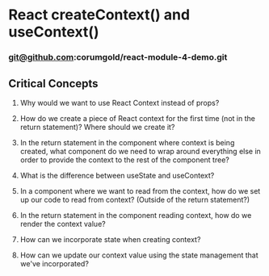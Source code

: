 # React createContext() and useContext()

### git@github.com:corumgold/react-module-4-demo.git

## Critical Concepts
1. Why would we want to use React Context instead of props?

2. How do we create a piece of React context for the first time (not in the return statement)? Where should we create it?

3. In the return statement in the component where context is being created, what component do we need to wrap around everything else in order to provide the context to the rest of the component tree?

4. What is the difference between useState and useContext?

5. In a component where we want to read from the context, how do we set up our code to read from context? (Outside of the return statement?)

6. In the return statement in the component reading context, how do we render the context value?

7. How can we incorporate state when creating  context?

8. How can we update our context value using the state management that we've incorporated?